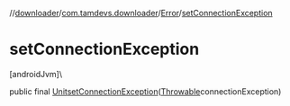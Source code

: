 //[downloader](../../../index.md)/[com.tamdevs.downloader](../index.md)/[Error](index.md)/[setConnectionException](set-connection-exception.md)

# setConnectionException

[androidJvm]\

public final [Unit](https://kotlinlang.org/api/latest/jvm/stdlib/kotlin/-unit/index.html)[setConnectionException](set-connection-exception.md)([Throwable](https://developer.android.com/reference/kotlin/java/lang/Throwable.html)connectionException)
